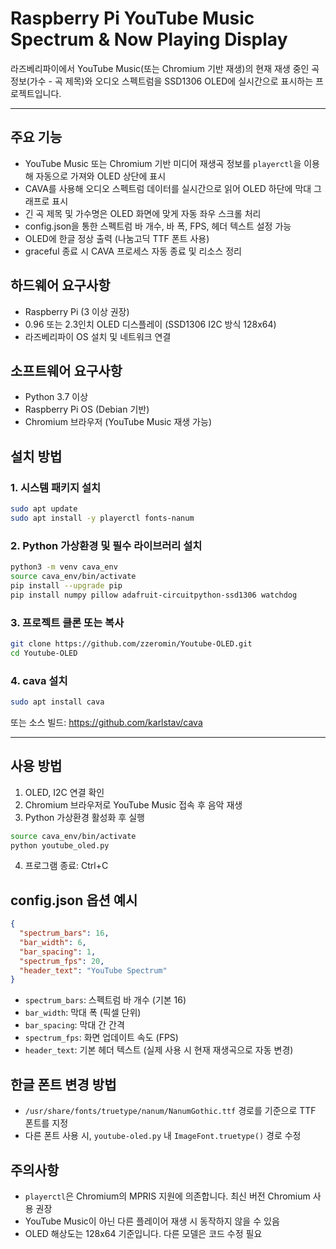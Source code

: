 # Raspberry Pi YouTube Music Spectrum & Now Playing Display

라즈베리파이에서 YouTube Music(또는 Chromium 기반 재생)의 현재 재생 중인 곡 정보(가수 - 곡 제목)와 오디오 스펙트럼을 SSD1306 OLED에 실시간으로 표시하는 프로젝트입니다.

---

## 주요 기능

- YouTube Music 또는 Chromium 기반 미디어 재생곡 정보를 `playerctl`을 이용해 자동으로 가져와 OLED 상단에 표시  
- CAVA를 사용해 오디오 스펙트럼 데이터를 실시간으로 읽어 OLED 하단에 막대 그래프로 표시  
- 긴 곡 제목 및 가수명은 OLED 화면에 맞게 자동 좌우 스크롤 처리  
- config.json을 통한 스펙트럼 바 개수, 바 폭, FPS, 헤더 텍스트 설정 가능  
- OLED에 한글 정상 출력 (나눔고딕 TTF 폰트 사용)  
- graceful 종료 시 CAVA 프로세스 자동 종료 및 리소스 정리  



## 하드웨어 요구사항

- Raspberry Pi (3 이상 권장)  
- 0.96 또는 2.3인치 OLED 디스플레이 (SSD1306 I2C 방식 128x64)  
- 라즈베리파이 OS 설치 및 네트워크 연결  


## 소프트웨어 요구사항

- Python 3.7 이상  
- Raspberry Pi OS (Debian 기반)  
- Chromium 브라우저 (YouTube Music 재생 가능)  



## 설치 방법

### 1. 시스템 패키지 설치
```bash
sudo apt update
sudo apt install -y playerctl fonts-nanum
```

### 2. Python 가상환경 및 필수 라이브러리 설치
```bash
python3 -m venv cava_env
source cava_env/bin/activate
pip install --upgrade pip
pip install numpy pillow adafruit-circuitpython-ssd1306 watchdog
```

### 3. 프로젝트 클론 또는 복사
```bash
git clone https://github.com/zzeromin/Youtube-OLED.git
cd Youtube-OLED
```

### 4. cava 설치
```bash
sudo apt install cava
```
또는 소스 빌드:
https://github.com/karlstav/cava

---

## 사용 방법
1. OLED, I2C 연결 확인
2. Chromium 브라우저로 YouTube Music 접속 후 음악 재생
3. Python 가상환경 활성화 후 실행
```bash
source cava_env/bin/activate
python youtube_oled.py
```
4. 프로그램 종료: Ctrl+C

## config.json 옵션 예시
```json
{
  "spectrum_bars": 16,
  "bar_width": 6,
  "bar_spacing": 1,
  "spectrum_fps": 20,
  "header_text": "YouTube Spectrum"
}
```
- `spectrum_bars`: 스펙트럼 바 개수 (기본 16)
- `bar_width`: 막대 폭 (픽셀 단위)
- `bar_spacing`: 막대 간 간격
- `spectrum_fps`: 화면 업데이트 속도 (FPS)
- `header_text`: 기본 헤더 텍스트 (실제 사용 시 현재 재생곡으로 자동 변경)

## 한글 폰트 변경 방법
- `/usr/share/fonts/truetype/nanum/NanumGothic.ttf` 경로를 기준으로 TTF 폰트를 지정
- 다른 폰트 사용 시, `youtube-oled.py` 내 `ImageFont.truetype()` 경로 수정

## 주의사항
- `playerctl`은 Chromium의 MPRIS 지원에 의존합니다. 최신 버전 Chromium 사용 권장
- YouTube Music이 아닌 다른 플레이어 재생 시 동작하지 않을 수 있음
- OLED 해상도는 128x64 기준입니다. 다른 모델은 코드 수정 필요

